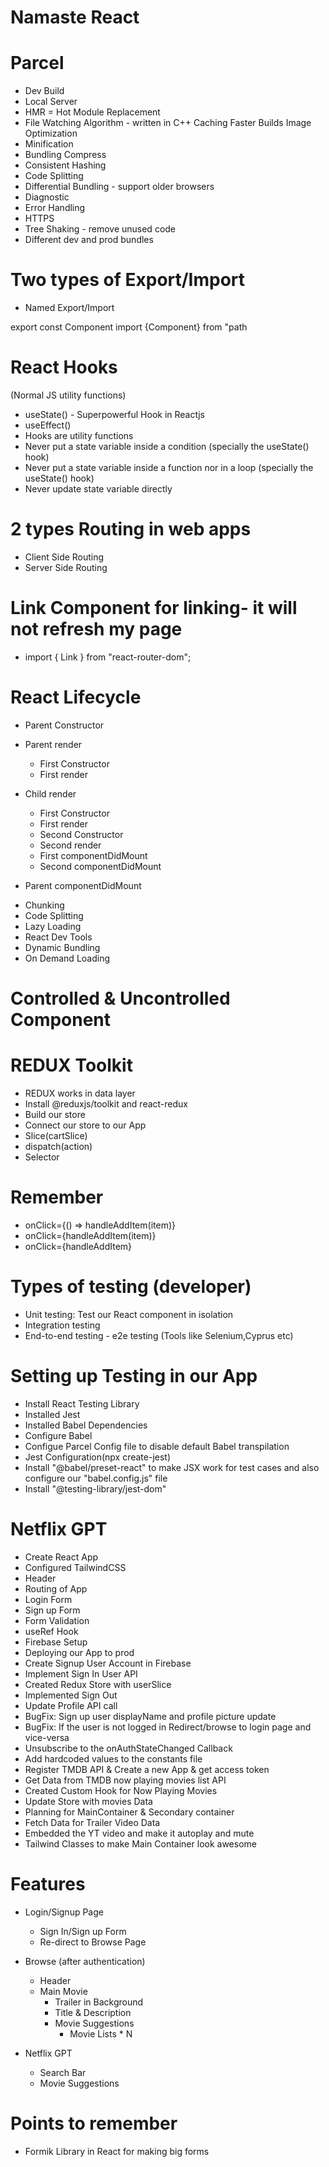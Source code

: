 # Namaste React

# Parcel
- Dev Build
- Local Server
- HMR = Hot Module Replacement
- File Watching Algorithm - written in C++ Caching Faster Builds Image Optimization
- Minification
- Bundling Compress
- Consistent Hashing
- Code Splitting
- Differential Bundling - support older browsers
- Diagnostic
- Error Handling
- HTTPS
- Tree Shaking - remove unused code
- Different dev and prod bundles

# Two types of Export/Import

- Named Export/Import

export const Component
import {Component} from "path
 
# React Hooks
(Normal JS utility functions)
- useState() - Superpowerful Hook in Reactjs
- useEffect()
- Hooks are utility functions
- Never put a state variable inside a condition (specially the useState() hook)
- Never put a state variable inside a function nor in a loop (specially the useState() hook)
- Never update state variable directly

# 2 types Routing in web apps
- Client Side Routing
- Server Side Routing

# Link Component for linking- it will not refresh my page

- import { Link } from "react-router-dom";


# React Lifecycle

- Parent Constructor
- Parent render
    - First Constructor
    - First render
- Child render
    - First Constructor
    - First render
    - Second Constructor
    - Second render
    
    <!-- <DOM UPDATED - IN A SINGLE BATCH> -->
    - First componentDidMount
    - Second componentDidMount

- Parent componentDidMount

<!-- Render phase is fast than commit phase -->
- Chunking
- Code Splitting
- Lazy Loading
- React Dev Tools
- Dynamic Bundling
- On Demand Loading


# Controlled & Uncontrolled Component

# REDUX Toolkit
- REDUX works in data layer
- Install @reduxjs/toolkit and react-redux
- Build our store
- Connect our store to our App
- Slice(cartSlice)
- dispatch(action)
- Selector



# Remember
- onClick={() => handleAddItem(item)}
- onClick={handleAddItem(item)}
- onClick={handleAddItem}


# Types of testing (developer)
- Unit testing: Test our React component in isolation
- Integration testing
- End-to-end testing - e2e testing (Tools like Selenium,Cyprus etc)

# Setting up Testing in our App
- Install React Testing Library
- Installed Jest
- Installed Babel Dependencies
- Configure Babel
- Configue Parcel Config file to disable default Babel transpilation
- Jest Configuration(npx create-jest)
- Install "@babel/preset-react" to make JSX work for test cases and also configure our "babel.config.js" file
- Install "@testing-library/jest-dom"



# Netflix GPT

- Create React App
- Configured TailwindCSS
- Header
- Routing of App
- Login Form
- Sign up Form
- Form Validation
- useRef Hook
- Firebase Setup
- Deploying our App to prod
- Create Signup User Account in Firebase
- Implement Sign In User API
- Created Redux Store with userSlice
- Implemented Sign Out
- Update Profile API call
- BugFix: Sign up user displayName and profile picture update
- BugFix: If the user is not logged in Redirect/browse to login page and vice-versa
- Unsubscribe to the onAuthStateChanged Callback
- Add hardcoded values to the constants file
- Register TMDB API & Create a new App & get access token
- Get Data from TMDB now playing movies list API
- Created Custom Hook for Now Playing Movies
- Update Store with movies Data
- Planning for MainContainer & Secondary container
- Fetch Data for Trailer Video Data
- Embedded the YT video and make it autoplay and mute
- Tailwind Classes to make Main Container look awesome
<!-- - Fetch from TMDB Movies -->

# Features
- Login/Signup Page
    - Sign In/Sign up Form
    - Re-direct to Browse Page

- Browse (after authentication)
    - Header
    - Main Movie
        - Trailer in Background
        - Title & Description
        - Movie Suggestions
            - Movie Lists * N

- Netflix GPT
    - Search Bar
    - Movie Suggestions



# Points to remember
- Formik Library in React for making big forms